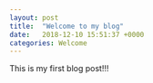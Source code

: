 ```yaml
---
layout: post
title:  "Welcome to my blog"
date:   2018-12-10 15:51:37 +0000
categories: Welcome
---
```


This is my first blog post!!!
